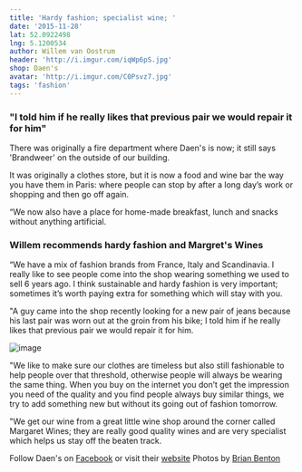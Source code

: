 ```yaml
---
title: 'Hardy fashion; specialist wine; '
date: '2015-11-28'
lat: 52.0922498
lng: 5.1200534
author: Willem van Oostrum
header: 'http://i.imgur.com/iqWp6pS.jpg'
shop: Daen's
avatar: 'http://i.imgur.com/C0Psvz7.jpg'
tags: 'fashion'
---
```


### "I told him if he really likes that previous pair we would repair it for him"

There was originally a fire department where Daen's is now; it still says 'Brandweer' on the outside of our building.

It was originally a clothes store, but it is now a food and wine bar the way you have them in Paris: where people can stop by after a long day’s work or shopping and then go off again.

“We now also have a place for home-made breakfast, lunch and snacks without anything artificial.

### Willem recommends hardy fashion and Margret's Wines

“We have a mix of fashion brands from France, Italy and Scandinavia. I really like to see people come into the shop wearing something we used to sell 6 years ago. I think sustainable and hardy fashion is very important; sometimes it’s worth paying extra for something which will stay with you.

"A guy came into the shop recently looking for a new pair of jeans because his last pair was worn out at the groin from his bike; I told him if he really likes that previous pair we would repair it for him.



![image](http://i.imgur.com/o2WSldX.jpg)



"We like to make sure our clothes are timeless but also still fashionable to help people over that threshold, otherwise people will always be wearing the same thing. When you buy on the internet you don’t get the impression you need of the quality and you find people always buy similar things, we try to add something new but without its going out of fashion tomorrow.

"We get our wine from a great little wine shop around the corner called Margaret Wines; they are really good quality wines and are very specialist which helps us stay off the beaten track.

Follow Daen's on [Facebook](https://www.facebook.com/Daens.Utrecht/) or visit their [website](http://www.daens.nl/)
Photos by [Brian Benton](www.instagram.com/brianfbenton/)
